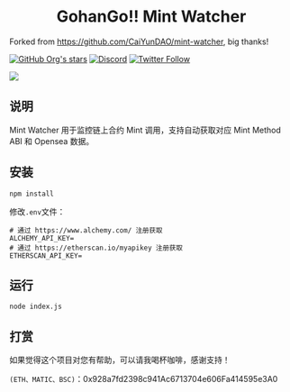 <h1 align="center">GohanGo!! Mint Watcher</h1>

Forked from https://github.com/CaiYunDAO/mint-watcher, big thanks!

[![GitHub Org's stars](https://img.shields.io/github/stars/CaiYunDAO/mint-watcher?style=social)](https://github.com/CaiYunDAO/mint-watcher) [![Discord](https://img.shields.io/discord/972460930531229706?label=Discord&logo=discord&style=social)](https://discord.gg/ggrfhdS9Fe) [![Twitter Follow](https://img.shields.io/twitter/follow/JayPlayDota?style=social)](https://twitter.com/JayPlayDota)

![](https://img.shields.io/badge/node.js-14.0%2B-brightgreen.svg)

## 说明

Mint Watcher 用于监控链上合约 Mint 调用，支持自动获取对应 Mint Method ABI 和 Opensea 数据。

## 安装

```
npm install
```

修改`.env`文件：

```
# 通过 https://www.alchemy.com/ 注册获取
ALCHEMY_API_KEY=
# 通过 https://etherscan.io/myapikey 注册获取
ETHERSCAN_API_KEY=
```

## 运行

```
node index.js
```

## 打赏

如果觉得这个项目对您有帮助，可以请我喝杯咖啡，感谢支持！

`(ETH、MATIC、BSC)`：0x928a7fd2398c941Ac6713704e606Fa414595e3A0
